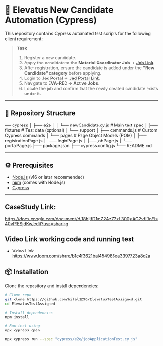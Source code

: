 # 🚀 Elevatus New Candidate Automation (Cypress)

This repository contains Cypress automated test scripts for the following client requirement:

> **Task**  
> 1. Register a new candidate.  
> 2. Apply the candidate to the **Material Coordinator Job** → [Job Link](https://automationszaid.elevatus.io/jobs/material-coordinator-1758443998).  
> 3. After registration, ensure the candidate is added under the **"New Candidate" category** before applying.  
> 4. Login to **Jed Portal** → [Jed Portal Link](https://jed-portal.elevatus.io/).  
> 5. Navigate to **EVA-REC → Active Jobs**.  
> 6. Locate the job and confirm that the newly created candidate exists under it.  

---

## 📂 Repository Structure

── cypress
│   ├── e2e
│   │   └── newCandidate.cy.js      # Main test spec
│   ├── fixtures                    # Test data (optional)
│   └── support
│       ├── commands.js             # Custom Cypress commands
│       └── pages                   # Page Object Models (POM)
│           ├── registrationPage.js
│           ├── loginPage.js
│           ├── jobPage.js
│           └── portalPage.js
├── package.json
├── cypress.config.js
└── README.md



---

## ⚙️ Prerequisites

- [Node.js](https://nodejs.org/en/) (v16 or later recommended)  
- [npm](https://www.npmjs.com/) (comes with Node.js)  
- [Cypress](https://www.cypress.io/)  

---
## CaseStudy Link:
https://docs.google.com/document/d/18hjIfD1mZ2AzZ2zL300jeAG2vfL1oEIs40vPfESjdKw/edit?usp=sharing

## Video Link working code and running test
- Video Link: https://www.loom.com/share/b1c4f3621ba1454986ea3397723a8d2a

## 📦 Installation

Clone the repository and install dependencies:

```bash
# Clone repo
git clone https://github.com/bilal1290/ElevatusTestAssigned.git
cd ElevatusTestAssigned

# Install dependencies
npm install

# Run test using
npx cypress open

npx cypress run --spec "cypress/e2e/jobApplicationTest.cy.js"

